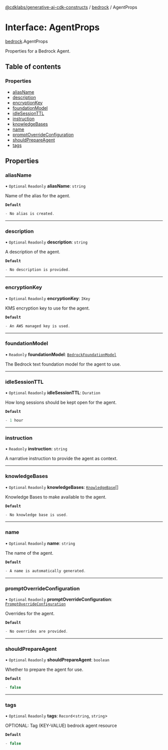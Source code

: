 [@cdklabs/generative-ai-cdk-constructs](../README.md) / [bedrock](../modules/bedrock.md) / AgentProps

# Interface: AgentProps

[bedrock](../modules/bedrock.md).AgentProps

Properties for a Bedrock Agent.

## Table of contents

### Properties

- [aliasName](bedrock.AgentProps.md#aliasname)
- [description](bedrock.AgentProps.md#description)
- [encryptionKey](bedrock.AgentProps.md#encryptionkey)
- [foundationModel](bedrock.AgentProps.md#foundationmodel)
- [idleSessionTTL](bedrock.AgentProps.md#idlesessionttl)
- [instruction](bedrock.AgentProps.md#instruction)
- [knowledgeBases](bedrock.AgentProps.md#knowledgebases)
- [name](bedrock.AgentProps.md#name)
- [promptOverrideConfiguration](bedrock.AgentProps.md#promptoverrideconfiguration)
- [shouldPrepareAgent](bedrock.AgentProps.md#shouldprepareagent)
- [tags](bedrock.AgentProps.md#tags)

## Properties

### aliasName

• `Optional` `Readonly` **aliasName**: `string`

Name of the alias for the agent.

**`Default`**

```ts
- No alias is created.
```

___

### description

• `Optional` `Readonly` **description**: `string`

A description of the agent.

**`Default`**

```ts
- No description is provided.
```

___

### encryptionKey

• `Optional` `Readonly` **encryptionKey**: `IKey`

KMS encryption key to use for the agent.

**`Default`**

```ts
- An AWS managed key is used.
```

___

### foundationModel

• `Readonly` **foundationModel**: [`BedrockFoundationModel`](../classes/bedrock.BedrockFoundationModel.md)

The Bedrock text foundation model for the agent to use.

___

### idleSessionTTL

• `Optional` `Readonly` **idleSessionTTL**: `Duration`

How long sessions should be kept open for the agent.

**`Default`**

```ts
- 1 hour
```

___

### instruction

• `Readonly` **instruction**: `string`

A narrative instruction to provide the agent as context.

___

### knowledgeBases

• `Optional` `Readonly` **knowledgeBases**: [`KnowledgeBase`](../classes/bedrock.KnowledgeBase.md)[]

Knowledge Bases to make available to the agent.

**`Default`**

```ts
- No knowledge base is used.
```

___

### name

• `Optional` `Readonly` **name**: `string`

The name of the agent.

**`Default`**

```ts
- A name is automatically generated.
```

___

### promptOverrideConfiguration

• `Optional` `Readonly` **promptOverrideConfiguration**: [`PromptOverrideConfiguration`](bedrock.PromptOverrideConfiguration.md)

Overrides for the agent.

**`Default`**

```ts
- No overrides are provided.
```

___

### shouldPrepareAgent

• `Optional` `Readonly` **shouldPrepareAgent**: `boolean`

Whether to prepare the agent for use.

**`Default`**

```ts
- false
```

___

### tags

• `Optional` `Readonly` **tags**: `Record`\<`string`, `string`\>

OPTIONAL: Tag (KEY-VALUE) bedrock agent resource

**`Default`**

```ts
- false
```
